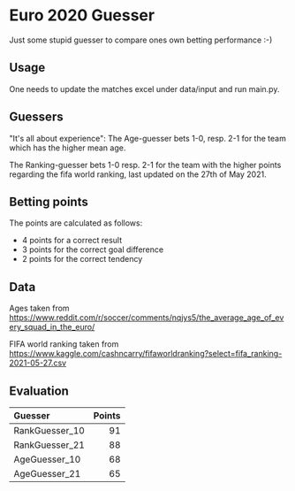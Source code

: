 # Euro 2020 Guesser

Just some stupid guesser to compare ones own betting performance :-)

## Usage

One needs to update the matches excel under data/input and run main.py.

## Guessers

"It's all about experience": The Age-guesser bets 1-0, resp. 2-1 for the team which has the higher mean age.

The Ranking-guesser bets 1-0 resp. 2-1 for the team with the higher points regarding the fifa world ranking, last updated on the 27th of May 2021.

## Betting points

The points are calculated as follows:

* 4 points for a correct result 
* 3 points for the correct goal difference 
* 2 points for the correct tendency 

## Data

Ages taken from https://www.reddit.com/r/soccer/comments/nqjys5/the_average_age_of_every_squad_in_the_euro/

FIFA world ranking taken from https://www.kaggle.com/cashncarry/fifaworldranking?select=fifa_ranking-2021-05-27.csv

## Evaluation

| Guesser        |   Points |
|:---------------|---------:|
| RankGuesser_10 |       91 |
| RankGuesser_21 |       88 |
| AgeGuesser_10  |       68 |
| AgeGuesser_21  |       65 |